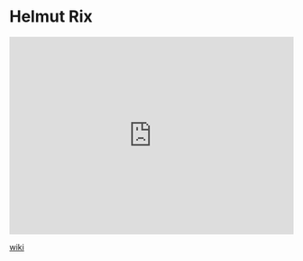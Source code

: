 # Helmut Rix
<iframe width="100%" height="350" frameborder="0" allow="accelerometer; autoplay; clipboard-write; encrypted-media; gyroscope; picture-in-picture" allowfullscreen src="https://en.wikipedia.org/wiki/Helmut-Rix"></iframe>

[wiki](https://en.wikipedia.org/wiki/Helmut-Rix)